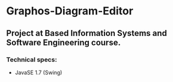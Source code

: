 # Graphos-Diagram-Editor
## Project at Based Information Systems and Software Engineering course.

### Technical specs:
  - JavaSE 1.7 (Swing)
